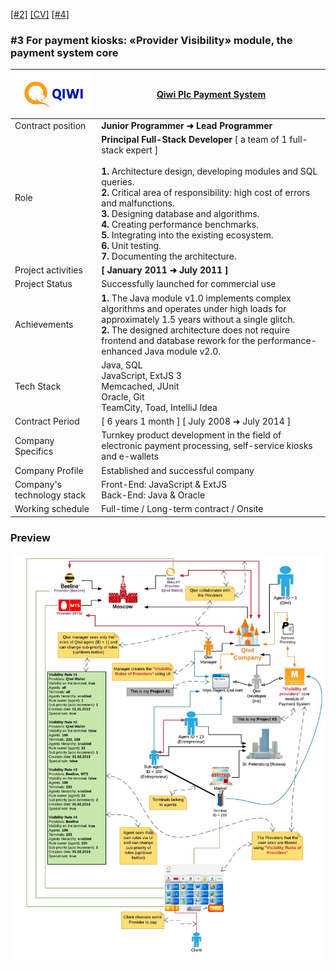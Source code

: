[[#2]](../project02)&nbsp;[[CV]](../..)&nbsp;[[#4]](../project04)

### #3  For payment kiosks: «Provider Visibility» module, the payment system core

| ![logo](logo.png)          | **[Qiwi Plc Payment System](https://qiwi.com/)**                                                                                                                                                                                                                                                                                                                                                                                                |
|----------------------------|-------------------------------------------------------------------------------------------------------------------------------------------------------------------------------------------------------------------------------------------------------------------------------------------------------------------------------------------------------------------------------------------------------------------------------------------------|
| Contract position          | **Junior Programmer ➜ Lead Programmer**                                                                                                                                                                                                                                                                                                                                                                                                         |
| Role                       | **Principal Full-Stack Developer** [ a team of 1 full-stack expert ]<br/><br/>**1.** Architecture design, developing modules and SQL queries.<br/>**2.** Critical area of responsibility: high cost of errors and malfunctions.<br/>**3.** Designing database and algorithms.<br/>**4.** Creating performance benchmarks.<br/>**5.** Integrating into the existing ecosystem.<br/>**6.** Unit testing.<br/>**7.** Documenting the architecture. |
| Project activities         | **[ January 2011 ➜ July 2011 ]**                                                                                                                                                                                                                                                                                                                                                                                                                |
| Project Status             | Successfully launched for commercial use                                                                                                                                                                                                                                                                                                                                                                                                        |
| Achievements               | **1.** The Java module v1.0 implements complex algorithms and operates under high loads for approximately 1.5 years without a single glitch.<br/>**2.** The designed architecture does not require frontend and database rework for the performance-enhanced Java module v2.0.                                                                                                                                                                  |
| Tech Stack                 | Java, SQL<br/>JavaScript, ExtJS 3<br/>Memcached, JUnit<br/>Oracle, Git<br/>TeamCity, Toad, IntelliJ Idea                                                                                                                                                                                                                                                                                                                                        |
| Contract Period            | [ 6 years 1 month ] [ July 2008 ➜ July 2014 ]                                                                                                                                                                                                                                                                                                                                                                                                   |
| Company Specifics          | Turnkey product development in the field of electronic payment processing, self-service kiosks and e-wallets                                                                                                                                                                                                                                                                                                                                    |
| Company Profile            | Established and successful company                                                                                                                                                                                                                                                                                                                                                                                                              |
| Company's technology stack | Front-End: JavaScript & ExtJS<br/>Back-End: Java & Oracle                                                                                                                                                                                                                                                                                                                                                                                       |
| Working schedule           | Full-time / Long-term contract / Onsite                                                                                                                                                                                                                                                                                                                                                                                                         |

### Preview

![00](preview/00.jpeg)
